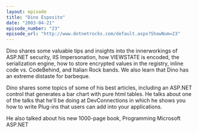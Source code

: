 ```yaml
---
layout: episode
title: "Dino Esposito"
date: "2003-04-21"
episode_number: "23"
episode_url: "http://www.dotnetrocks.com/default.aspx?ShowNum=23"
---
```


Dino shares some valuable tips and insights into the innerworkings of ASP.NET security, IIS Impersonation, how VIEWSTATE is encoded, the serialization engine, how to store encrypted values in the registry, inline code vs. CodeBehind, and Italian Rock bands. We also learn that Dino has an extreme distaste for barbeque. 

Dino shares some topics of some of his best articles, including an ASP.NET control that generates a bar chart with pure html tables. He talks about one of the talks that he'll be doing at DevConnections in which he shows you how to write Plug-ins that users can add into your applications. 

He also talked about his new 1000-page book, Programming Microsoft ASP.NET 


